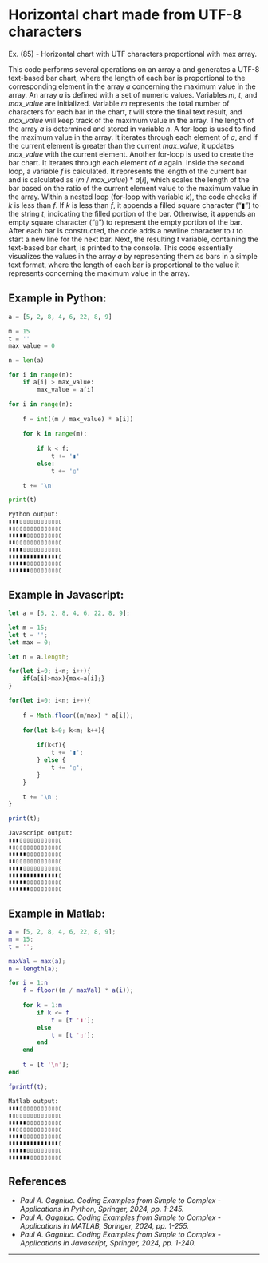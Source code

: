 # Horizontal chart made from UTF-8 characters

Ex. (85) - Horizontal chart with UTF characters proportional with max array.


This code performs several operations on an array a and generates a UTF-8 text-based bar chart, where the length of each bar is proportional to the corresponding element in the array <i>a</i> concerning the maximum value in the array. An array <i>a</i> is defined with a set of numeric values. Variables <i>m</i>, <i>t</i>, and <i>max_value</i> are initialized. Variable <i>m</i> represents the total number of characters for each bar in the chart, <i>t</i> will store the final text result, and <i>max_value</i> will keep track of the maximum value in the array. The length of the array <i>a</i> is determined and stored in variable <i>n</i>. A for-loop is used to find the maximum value in the array. It iterates through each element of <i>a</i>, and if the current element is greater than the current <i>max_value</i>, it updates <i>max_value</i> with the current element. Another for-loop is used to create the bar chart. It iterates through each element of <i>a</i> again. Inside the second loop, a variable <i>f</i> is calculated. It represents the length of the current bar and is calculated as (<i>m</i> / <i>max_value</i>) * <i>a</i>[<i>i</i>], which scales the length of the bar based on the ratio of the current element value to the maximum value in the array. Within a nested loop (for-loop with variable <i>k</i>), the code checks if <i>k</i> is less than <i>f</i>. If <i>k</i> is less than <i>f</i>, it appends a filled square character (“▮”) to the string <i>t</i>, indicating the filled portion of the bar. Otherwise, it appends an empty square character (“▯”) to represent the empty portion of the bar. After each bar is constructed, the code adds a newline character to <i>t</i> to start a new line for the next bar. Next, the resulting <i>t</i> variable, containing the text-based bar chart, is printed to the console. This code essentially visualizes the values in the array <i>a</i> by representing them as bars in a simple text format, where the length of each bar is proportional to the value it represents concerning the maximum value in the array.

## Example in Python:

```python
a = [5, 2, 8, 4, 6, 22, 8, 9]

m = 15
t = ''
max_value = 0

n = len(a)

for i in range(n):
    if a[i] > max_value:
        max_value = a[i]

for i in range(n):
    
    f = int((m / max_value) * a[i])
    
    for k in range(m):
        
        if k < f:
            t += '▮'
        else:
            t += '▯'

    t += '\n'

print(t)
``` 


```text
Python output:
▮▮▮▯▯▯▯▯▯▯▯▯▯▯▯
▮▯▯▯▯▯▯▯▯▯▯▯▯▯▯
▮▮▮▮▮▯▯▯▯▯▯▯▯▯▯
▮▮▯▯▯▯▯▯▯▯▯▯▯▯▯
▮▮▮▮▯▯▯▯▯▯▯▯▯▯▯
▮▮▮▮▮▮▮▮▮▮▮▮▮▮▯
▮▮▮▮▮▯▯▯▯▯▯▯▯▯▯
▮▮▮▮▮▮▯▯▯▯▯▯▯▯▯
```

## Example in Javascript:

```javascript
let a = [5, 2, 8, 4, 6, 22, 8, 9];

let m = 15;
let t = '';
let max = 0;

let n = a.length;

for(let i=0; i<n; i++){
    if(a[i]>max){max=a[i];}
}

for(let i=0; i<n; i++){
    
    f = Math.floor((m/max) * a[i]);
    
    for(let k=0; k<m; k++){
        
        if(k<f){
            t += '▮';
        } else {
            t += '▯';
        }
    }

    t += '\n';
}

print(t);
```

```text
Javascript output:
▮▮▮▯▯▯▯▯▯▯▯▯▯▯▯
▮▯▯▯▯▯▯▯▯▯▯▯▯▯▯
▮▮▮▮▮▯▯▯▯▯▯▯▯▯▯
▮▮▯▯▯▯▯▯▯▯▯▯▯▯▯
▮▮▮▮▯▯▯▯▯▯▯▯▯▯▯
▮▮▮▮▮▮▮▮▮▮▮▮▮▮▯
▮▮▮▮▮▯▯▯▯▯▯▯▯▯▯
▮▮▮▮▮▮▯▯▯▯▯▯▯▯▯
```

## Example in Matlab:

```matlab
a = [5, 2, 8, 4, 6, 22, 8, 9];
m = 15;
t = '';

maxVal = max(a);
n = length(a);

for i = 1:n
    f = floor((m / maxVal) * a(i));
    
    for k = 1:m
        if k <= f
            t = [t '▮'];
        else
            t = [t '▯'];
        end
    end
    
    t = [t '\n'];
end

fprintf(t);
```

```text
Matlab output:
▮▮▮▯▯▯▯▯▯▯▯▯▯▯▯
▮▯▯▯▯▯▯▯▯▯▯▯▯▯▯
▮▮▮▮▮▯▯▯▯▯▯▯▯▯▯
▮▮▯▯▯▯▯▯▯▯▯▯▯▯▯
▮▮▮▮▯▯▯▯▯▯▯▯▯▯▯
▮▮▮▮▮▮▮▮▮▮▮▮▮▮▯
▮▮▮▮▮▯▯▯▯▯▯▯▯▯▯
▮▮▮▮▮▮▯▯▯▯▯▯▯▯▯
```

## References

- <i>Paul A. Gagniuc. Coding Examples from Simple to Complex - Applications in Python, Springer, 2024, pp. 1-245.</i>
- <i>Paul A. Gagniuc. Coding Examples from Simple to Complex - Applications in MATLAB, Springer, 2024, pp. 1-255.</i>
- <i>Paul A. Gagniuc. Coding Examples from Simple to Complex - Applications in Javascript, Springer, 2024, pp. 1-240.</i>

***
